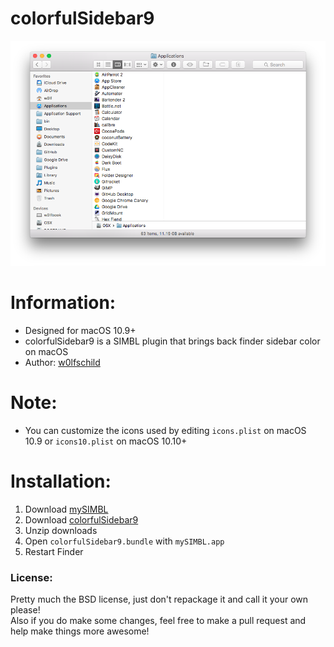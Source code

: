 # colorfulSidebar9

![preview](preview.png) 

# Information:

- Designed for macOS 10.9+
- colorfulSidebar9 is a SIMBL plugin that brings back finder sidebar color on macOS
- Author: [w0lfschild](https://github.com/w0lfschild)

# Note:

- You can customize the icons used by editing `icons.plist` on macOS 10.9 or `icons10.plist` on macOS 10.10+

# Installation:

1. Download [mySIMBL](https://github.com/w0lfschild/app_updates/raw/master/mySIMBL/mySIMBL_master.zip)
2. Download [colorfulSidebar9](https://github.com/w0lfschild/colorfulSidebar_9/raw/master/build/colorfulSidebar9.bundle.zip)
3. Unzip downloads
4. Open `colorfulSidebar9.bundle` with `mySIMBL.app`
5. Restart Finder
	
### License:
Pretty much the BSD license, just don't repackage it and call it your own please!    
Also if you do make some changes, feel free to make a pull request and help make things more awesome!
